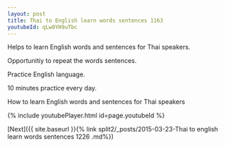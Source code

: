 ```yaml
---
layout: post
title: Thai to English learn words sentences 1163 
youtubeId: qLw0YH9uTbc
---
```

 
 
Helps to learn English words and sentences for Thai speakers.

Opportunitiy to repeat the words sentences. 

Practice English language. 
 
10 minutes practice every day. 
 
How to learn English words and sentences for Thai speakers 
 
{% include youtubePlayer.html id=page.youtubeId %}
 
 
[Next]({{ site.baseurl }}{% link  split2/_posts/2015-03-23-Thai to english learn words sentences 1226 .md%})
 
